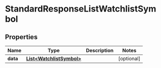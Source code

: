 # StandardResponseListWatchlistSymbol

## Properties
Name | Type | Description | Notes
------------ | ------------- | ------------- | -------------
**data** | [**List&lt;WatchlistSymbol&gt;**](WatchlistSymbol.md) |  |  [optional]
